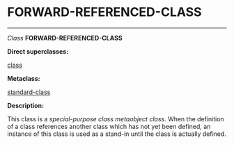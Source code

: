 FORWARD-REFERENCED-CLASS
========================

------------------------------------------------------------------------

*Class* **FORWARD-REFERENCED-CLASS**

**Direct superclasses:**

[class](/docs/meta-object-protocol/class-class)

**Metaclass:**

[standard-class](/docs/meta-object-protocol/class-standard-class)

**Description:**

This class is a *special-purpose class metaobject class*. When the definition of a class references another class which has not yet been defined, an instance of this class is used as a stand-in until the class is actually defined.
